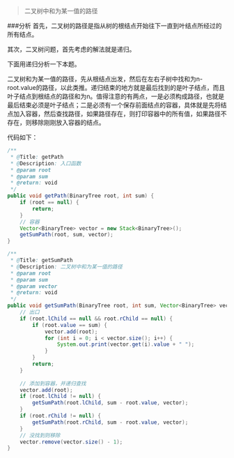 >二叉树中和为某一值的路径

###分析
首先，二叉树的路径是指从树的根结点开始往下一直到叶结点所经过的所有结点。

其次，二叉树问题，首先考虑的解法就是递归。

下面用递归分析一下本题。

二叉树和为某一值的路径，先从根结点出发，然后在左右子树中找和为n-root.value的路径，以此类推。递归结束的地方就是最后找到的是叶子结点，而且叶子结点到根结点的路径和为n。值得注意的有两点，一是必须构成路径，也就是最后结束必须是叶子结点；二是必须有一个保存前面结点的容器，具体就是先将结点加入容器，然后查找路径，如果路径存在，则打印容器中的所有值，如果路径不存在，则移除刚刚放入容器的结点。

代码如下：

```java
/**
 * @Title: getPath
 * @Description: 入口函数
 * @param root
 * @param sum
 * @return: void
 */
public void getPath(BinaryTree root, int sum) {
    if (root == null) {
        return;
    }
    // 容器
    Vector<BinaryTree> vector = new Stack<BinaryTree>();
    getSumPath(root, sum, vector);
}

/**
 * @Title: getSumPath
 * @Description: 二叉树中和为某一值的路径
 * @param root
 * @param sum
 * @param vector
 * @return: void
 */
public void getSumPath(BinaryTree root, int sum, Vector<BinaryTree> vector) {
    // 出口
    if (root.lChild == null && root.rChild == null) {
        if (root.value == sum) {
            vector.add(root);
            for (int i = 0; i < vector.size(); i++) {
                System.out.print(vector.get(i).value + " ");
            }
        }
        return;
    }
    
    // 添加到容器，并递归查找
    vector.add(root);
    if (root.lChild != null) {
        getSumPath(root.lChild, sum - root.value, vector);
    }
    if (root.rChild != null) {
        getSumPath(root.rChild, sum - root.value, vector);
    }
    // 没找到则移除
    vector.remove(vector.size() - 1);
}
```
